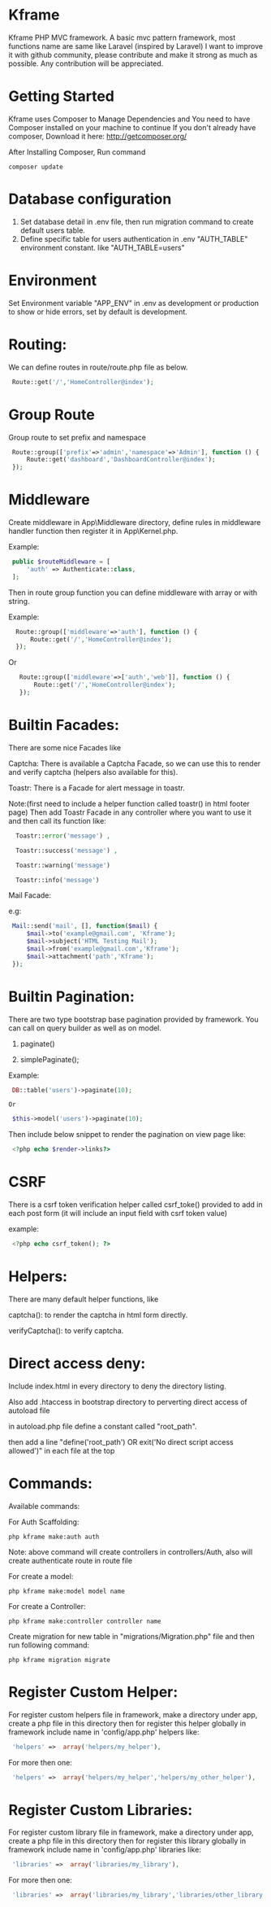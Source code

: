 # Kframe

Kframe
PHP MVC framework. A basic mvc pattern framework, most functions name are same like Laravel (inspired by Laravel) I want to improve it with github community, please contribute and make it strong as much as possible. Any contribution will be appreciated.

# Getting Started
  Kframe uses Composer to Manage Dependencies and You need to have Composer installed on your machine to continue If you don't already have composer, Download it here: http://getcomposer.org/
  
  After Installing Composer, Run command
  
    composer update

# Database configuration
  1. Set database detail in .env file, then run migration command to create default users table.
  2. Define specific table for users authentication in .env "AUTH_TABLE" environment constant. like "AUTH_TABLE=users" 

# Environment

Set Environment variable "APP_ENV" in .env as development or production to show or hide errors, set by default is development.

# Routing:

We can define routes in route/route.php file as below.
   ```php
    Route::get('/','HomeController@index');
   ```
# Group Route

Group route to set prefix and namespace

   ```php
    Route::group(['prefix'=>'admin','namespace'=>'Admin'], function () {
        Route::get('dashboard','DashboardController@index');
    });
   ```
   
# Middleware
Create middleware in App\Middleware directory, define rules in middleware handler function then register it in App\Kernel.php.

Example:

   ```php
    public $routeMiddleware = [
        'auth' => Authenticate::class,
    ];
   ```
Then in route group function you can define middleware with array or with string.

Example:
 
   ```php
     Route::group(['middleware'=>'auth'], function () {
         Route::get('/','HomeController@index');
     });
   ```

Or

  ```php
     Route::group(['middleware'=>['auth','web']], function () {
         Route::get('/','HomeController@index');
     });
   ```
# Builtin Facades:
There are some nice Facades like 

Captcha: There is available a Captcha Facade, so we can use this to render and verify captcha (helpers also available for this).

Toastr: There is a Facade for alert message in toastr.

Note:(first need to include a helper function called toastr() in html footer page) Then add Toastr Facade in any controller where you want to use it and then call its function like: 
  ```php
    Toastr::error('message') ,

    Toastr::success('message') , 

    Toastr::warning('message')

    Toastr::info('message') 
  ```


Mail Facade:

e.g:
   ```php
    Mail::send('mail', [], function($mail) {
        $mail->to('example@gmail.com', 'Kframe');
        $mail->subject('HTML Testing Mail');
        $mail->from('example@gmail.com','Kframe');
        $mail->attachment('path','Kframe');
    });
   ```

# Builtin Pagination:
There are two type bootstrap base pagination provided by framework.
You can call on query builder as well as on model.

1. paginate()

2. simplePaginate();

Example:
   ```php  
    DB::table('users')->paginate(10);
   ```
    Or
   ```php
    $this->model('users')->paginate(10);
   ```
    
Then include below snippet to render the pagination on view page like:
   ```php
    <?php echo $render->links?>
   ```
    
# CSRF
There is a csrf token verification helper called csrf_toke() 
provided to add in each post form (it will include an input field with csrf token value)

example: 
   ```php
    <?php echo csrf_token(); ?>
   ```

    
# Helpers:
There are many default helper functions, like

captcha(): to render the captcha in html form directly.

verifyCaptcha(): to verify captcha.

# Direct access deny:

Include index.html in every directory to deny the directory listing.

Also add .htaccess in bootstrap directory to perverting direct access of autoload file

in autoload.php file define a constant called "root_path".

then add a line "define('root_path') OR exit('No direct script access allowed')" in each file at the top

# Commands:

Available commands:

For Auth Scaffolding:

    php kframe make:auth auth

Note: above command will create controllers in controllers/Auth, also will create authenticate route in route file 


For create a model:

    php kframe make:model model name
    
For create a Controller:

    php kframe make:controller controller name

Create migration for new table in "migrations/Migration.php" file
and then run following command:

    php kframe migration migrate
   
# Register Custom Helper:
For register custom helpers file in framework, make a directory under app, create a php file in this directory then for register this helper globally in framework include name in 'config/app.php' helpers like:
   ```php 
    'helpers' =>  array('helpers/my_helper'),
   ```

For more then one:
   ```php
    'helpers' =>  array('helpers/my_helper','helpers/my_other_helper'),
   ``` 
    
# Register Custom Libraries:
For register custom library file in framework, make a directory under app, create a php file in this directory then for register this library globally in framework include name in 'config/app.php' libraries like:
   ```php
    'libraries' =>  array('libraries/my_library'),
   ```
    
 For more then one:
   ```php
    'libraries' =>  array('libraries/my_library','libraries/other_library'),
   ```
